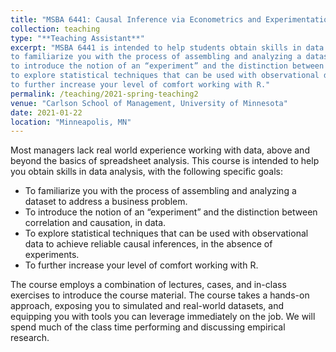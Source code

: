 ```yaml
---
title: "MSBA 6441: Causal Inference via Econometrics and Experimentation (Spring 2021)"
collection: teaching
type: "**Teaching Assistant**"
excerpt: "MSBA 6441 is intended to help students obtain skills in data analysis, with the following specific goals:
to familiarize you with the process of assembling and analyzing a dataset to address a business problem;
to introduce the notion of an “experiment” and the distinction between correlation and causation, in data;
to explore statistical techniques that can be used with observational data to achieve reliable causal inferences, in the absence of experiments;
to further increase your level of comfort working with R."
permalink: /teaching/2021-spring-teaching2
venue: "Carlson School of Management, University of Minnesota"
date: 2021-01-22
location: "Minneapolis, MN"
---
```


Most managers lack real world experience working with data, above and beyond the basics of spreadsheet analysis. This course is intended to help you obtain skills in data analysis, with the following specific goals:

* To familiarize you with the process of assembling and analyzing a dataset to address a business problem.
* To introduce the notion of an “experiment” and the distinction between correlation and causation, in data.
* To explore statistical techniques that can be used with observational data to achieve reliable causal inferences, in the absence of experiments.
* To further increase your level of comfort working with R.

The course employs a combination of lectures, cases, and in-class exercises to introduce the course material. The course takes a hands-on approach, exposing you to simulated and real-world datasets, and equipping you with tools you can leverage immediately on the job. We will spend much of the class time performing and discussing empirical research.
